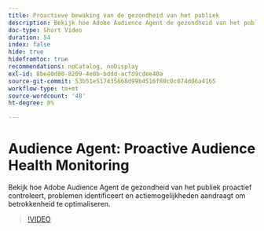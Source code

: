 ```yaml
---
title: Proactieve bewaking van de gezondheid van het publiek
description: Bekijk hoe Adobe Audience Agent de gezondheid van het publiek proactief controleert, problemen identificeert en actiemogelijkheden aandraagt om betrokkenheid te optimaliseren.
doc-type: Short Video
duration: 54
index: false
hide: true
hidefromtoc: true
recommendations: noCatalog, noDisplay
exl-id: 8be40d80-8209-4e0b-bddd-acfd9cdee40a
source-git-commit: 53b51e517435668d99b4516f80c0c074d06a4165
workflow-type: tm+mt
source-wordcount: '48'
ht-degree: 0%

---
```


# Audience Agent: Proactive Audience Health Monitoring

Bekijk hoe Adobe Audience Agent de gezondheid van het publiek proactief controleert, problemen identificeert en actiemogelijkheden aandraagt om betrokkenheid te optimaliseren.

<!-- 65_S653_3442539_53_audience-agent-proactive-audience-health-monitoring -->
>[!VIDEO](https://video.tv.adobe.com/v/3458184/?learn=on&enablevpops=true)
